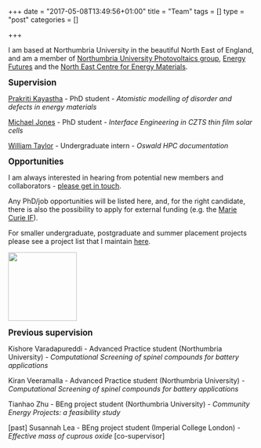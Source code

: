 +++
date = "2017-05-08T13:49:56+01:00"
title = "Team"
tags = []
type = "post"
categories = []

+++

I am based at Northumbria University in the beautiful North East of England, and am a member of [Northumbria University Photovoltaics group](https://sites.google.com/view/nupv), [Energy Futures](https://www.northumbria.ac.uk/about-us/academic-departments/mathematics-physics-and-electrical-engineering/research/renewable-energy-technologies-and-materials/) and the [North East Centre for Energy Materials](https://research.ncl.ac.uk/necem/).

<big>
<b>Supervision</b> </big>

[Prakriti Kayastha](https://scholar.google.com/citations?user=XIU5zG4AAAAJ&hl=en) - PhD student - *Atomistic modelling of disorder and defects in energy materials* </br>

[Michael Jones](https://uk.linkedin.com/in/michael-jones-8a6b6a191) - PhD student - *Interface Engineering in CZTS thin film solar cells* </br>

[William Taylor](https://github.com/musicmrman99) - Undergraduate intern - *Oswald HPC documentation* </br>

<big>
<b>Opportunities</b> </big>

I am always interested in hearing from potential new members and collaborators - [please get in touch](https://lucydot.github.io/about/). 

Any PhD/job opportunities will be listed here, and, for the right candidate, there is also the possibility to apply for external funding (e.g. the [Marie Curie IF](https://ec.europa.eu/research/mariecurieactions/actions/individual-fellowships_en)).

For smaller undergraduate, postgraduate and summer placement projects please see a project list that I maintain [here](https://lucydot.github.io/projects_list/).

<img src="../images/ore.jpg" style="float: middle; height: 10em; "> </br>

<big>
<b>Previous supervision</b> </big>

Kishore Varadapureddi - Advanced Practice student (Northumbria University) - *Computational Screening of spinel compounds for battery applications* </br>

Kiran Veeramalla - Advanced Practice student (Northumbria University) - *Computational Screening of spinel compounds for battery applications* </br>

Tianhao Zhu - BEng project student (Northumbria University) - *Community Energy Projects: a feasibility study* <br>

[past] Susannah Lea - BEng project student (Imperial College London) - *Effective mass of cuprous oxide* [co-supervisor] </br>



